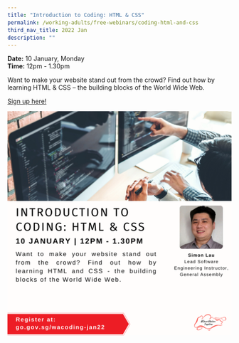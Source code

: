 ```yaml
---
title: "Introduction to Coding: HTML & CSS"
permalink: /working-adults/free-webinars/coding-html-and-css
third_nav_title: 2022 Jan
description: ""
---
```




**Date:** 10 January, Monday
<br> **Time:** 12pm - 1.30pm

Want to make your website stand out from the crowd? Find out how by learning HTML & CSS – the building blocks of the World Wide Web. 

[Sign up here!](https://zoom.us/webinar/register/8916393827123/WN_TOZ7hNb-Sya34QNPCGRosA)

![SNT Adults 10 Jan](/images/10-Jan-WA.png)